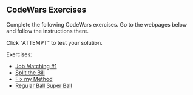 ## CodeWars Exercises

Complete the following CodeWars exercises. Go to the webpages below and follow the instructions there.

Click "ATTEMPT" to test your solution.

Exercises:

- [Job Matching #1](https://www.codewars.com/kata/56c22c5ae8b139416c00175d/train/javascript)
- [Split the Bill](https://www.codewars.com/kata/5641275f07335295f10000d0/train/javascript)
- [Fix my Method](https://www.codewars.com/kata/558710234f02dcc4a8000005)
- [Regular Ball Super Ball](https://www.codewars.com/kata/53f0f358b9cb376eca001079/train/javascript)
